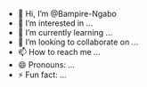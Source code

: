- 👋 Hi, I’m @Bampire-Ngabo
- 👀 I’m interested in ...
- 🌱 I’m currently learning ...
- 💞️ I’m looking to collaborate on ...
- 📫 How to reach me ...
- 😄 Pronouns: ...
- ⚡ Fun fact: ...

<!---
Bampire-Ngabo/Bampire-Ngabo is a ✨ special ✨ repository because its `README.md` (this file) appears on your GitHub profile.
You can click the Preview link to take a look at your changes.
--->
